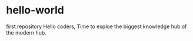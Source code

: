 # hello-world
first repository
Hello coders,
Time to exploe the biggest knowledge hub of the modern hub.
